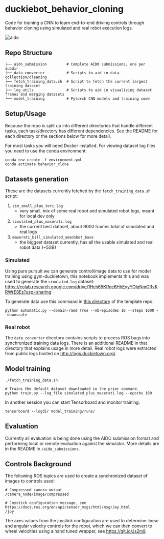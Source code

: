 # duckiebot_behavior_cloning

Code for training a CNN to learn end-to-end driving controls through behavior cloning using simulated and real robot execution logs.

![aido](https://user-images.githubusercontent.com/6401746/118901520-58570500-b8c8-11eb-9bff-6795ee6cd470.gif)

## Repo Structure
```
├── aido_submission         # Complete AIDO submissions, one per subdir
├── data_converter          # Scripts to aid in data collection/cleaning
├── fetch_training_data.sh  # Script to fetch the current largest training dataset
├── log_utils               # Scripts to aid in visualizing dataset frames and merging datasets
└── model_training          # Pytorch CNN models and training code
```

## Setup/Usage

Because the repo is split up into different directories that handle different tasks, each task/directory has different dependencies. See the README for each directory or the sections below for more detail.

For most tasks you will need Docker installed. For viewing dataset log files you need to use the conda environment:
```
conda env create -f environment.yml
conda activate behavior_clone
```

## Datasets generation

These are the datasets currently fetched by the `fetch_training_data.sh` script:
1. `sim_small_plus_tori.log`
    - very small, mix of some real robot and simulated robot logs, meant for local dev only
1. `simulated_plus_maserati.log`
    - the current best dataset, about 9000 frames total of simulated and real logs
1. `maserati_bill_simulated_amadobot_base`
    - the biggest dataset currently, has all the usable simulated and real robot data (~5GB)

### Simulated

Using pure pursuit we can generate control/image data to use for model training using gym-duckietown, this notebook implements this and was used to generate the `simulated.log` dataset:
https://colab.research.google.com/drive/1Heh65KRqc6HhEyyYOlqNmORvKRWrE8Es?usp=sharing

To generate data use this command in [this directory](https://github.com/duckietown/challenge-aido_LF-baseline-behavior-cloning/tree/master/duckieSchool/duckieGym) of the template repo:
```
python automatic.py --domain-rand True --nb-episodes 10 --steps 1000 --downscale
```

### Real robot

The `data_converter` directory contains scripts to process ROS bags into synchronized training data logs. There is an additional README in that directory that explains usage in more detail. Real robot logs were extracted from public logs hosted on http://logs.duckietown.org/.

## Model training

```
./fetch_training_data.sh

# Trains the default dataset downloaded in the prior command.
python train.py --log_file simulated_plus_maserati.log --epochs 100
```

In another session you can start Tensorboard and monitor training:
```
tensorboard --logdir model_training/runs/
```

## Evaluation

Currently all evaluation is being done using the AIDO submission format and performing local or remote evaluation against the simulator. More details are in the README in `/aido_submissions`.

## Controls Background

The following ROS topics are used to create a synchronized dataset of images to controls used:
```
# Compressed camera output
/camera_node/image/compressed

# Joystick configuration message, see https://docs.ros.org/en/api/sensor_msgs/html/msg/Joy.html
/joy
```

The axes values from the joystick configuration are used to determine linear and angular velocity controls for the robot, which we can then convert to wheel velocities using a hand tuned wrapper, see https://git.io/Js2m9.
